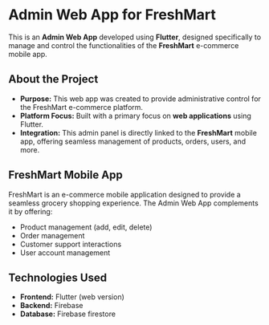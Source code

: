 <h1>Admin Web App for FreshMart</h1>

<p>This is an <strong>Admin Web App</strong> developed using <strong>Flutter</strong>, designed specifically to manage and control the functionalities of the <strong>FreshMart</strong> e-commerce mobile app.</p>

<h2>About the Project</h2>
<ul>
  <li><strong>Purpose:</strong> This web app was created to provide administrative control for the FreshMart e-commerce platform.</li>
  <li><strong>Platform Focus:</strong> Built with a primary focus on <strong>web applications</strong> using Flutter.</li>
  <li><strong>Integration:</strong> This admin panel is directly linked to the <strong>FreshMart</strong> mobile app, offering seamless management of products, orders, users, and more.</li>
</ul>

<h2>FreshMart Mobile App</h2>
<p>FreshMart is an e-commerce mobile application designed to provide a seamless grocery shopping experience. The Admin Web App complements it by offering:</p>
<ul>
  <li>Product management (add, edit, delete)</li>
  <li>Order management</li>
  <li>Customer support interactions</li>
  <li>User account management</li>
</ul>

<h2>Technologies Used</h2>
<ul>
  <li><strong>Frontend:</strong> Flutter (web version)</li>
  <li><strong>Backend:</strong> Firebase</li>
  <li><strong>Database:</strong> Firebase firestore</li>
</ul>
